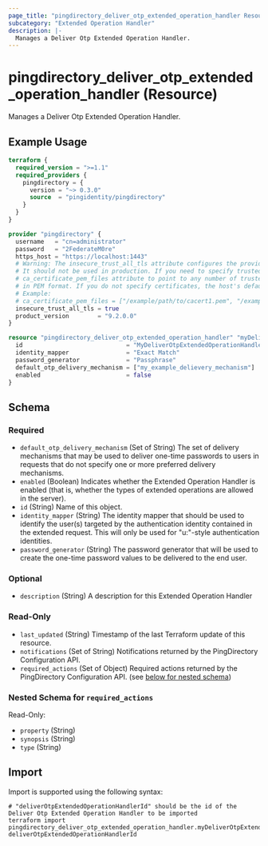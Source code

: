 ```yaml
---
page_title: "pingdirectory_deliver_otp_extended_operation_handler Resource - terraform-provider-pingdirectory"
subcategory: "Extended Operation Handler"
description: |-
  Manages a Deliver Otp Extended Operation Handler.
---
```


# pingdirectory_deliver_otp_extended_operation_handler (Resource)

Manages a Deliver Otp Extended Operation Handler.

## Example Usage

```terraform
terraform {
  required_version = ">=1.1"
  required_providers {
    pingdirectory = {
      version = "~> 0.3.0"
      source  = "pingidentity/pingdirectory"
    }
  }
}

provider "pingdirectory" {
  username   = "cn=administrator"
  password   = "2FederateM0re"
  https_host = "https://localhost:1443"
  # Warning: The insecure_trust_all_tls attribute configures the provider to trust any certificate presented by the PingDirectory server.
  # It should not be used in production. If you need to specify trusted CA certificates, use the
  # ca_certificate_pem_files attribute to point to any number of trusted CA certificate files
  # in PEM format. If you do not specify certificates, the host's default root CA set will be used.
  # Example:
  # ca_certificate_pem_files = ["/example/path/to/cacert1.pem", "/example/path/to/cacert2.pem"]
  insecure_trust_all_tls = true
  product_version        = "9.2.0.0"
}

resource "pingdirectory_deliver_otp_extended_operation_handler" "myDeliverOtpExtendedOperationHandler" {
  id                             = "MyDeliverOtpExtendedOperationHandler"
  identity_mapper                = "Exact Match"
  password_generator             = "Passphrase"
  default_otp_delivery_mechanism = ["my_example_delievery_mechanism"]
  enabled                        = false
}
```

<!-- schema generated by tfplugindocs -->
## Schema

### Required

- `default_otp_delivery_mechanism` (Set of String) The set of delivery mechanisms that may be used to deliver one-time passwords to users in requests that do not specify one or more preferred delivery mechanisms.
- `enabled` (Boolean) Indicates whether the Extended Operation Handler is enabled (that is, whether the types of extended operations are allowed in the server).
- `id` (String) Name of this object.
- `identity_mapper` (String) The identity mapper that should be used to identify the user(s) targeted by the authentication identity contained in the extended request. This will only be used for "u:"-style authentication identities.
- `password_generator` (String) The password generator that will be used to create the one-time password values to be delivered to the end user.

### Optional

- `description` (String) A description for this Extended Operation Handler

### Read-Only

- `last_updated` (String) Timestamp of the last Terraform update of this resource.
- `notifications` (Set of String) Notifications returned by the PingDirectory Configuration API.
- `required_actions` (Set of Object) Required actions returned by the PingDirectory Configuration API. (see [below for nested schema](#nestedatt--required_actions))

<a id="nestedatt--required_actions"></a>
### Nested Schema for `required_actions`

Read-Only:

- `property` (String)
- `synopsis` (String)
- `type` (String)

## Import

Import is supported using the following syntax:

```shell
# "deliverOtpExtendedOperationHandlerId" should be the id of the Deliver Otp Extended Operation Handler to be imported
terraform import pingdirectory_deliver_otp_extended_operation_handler.myDeliverOtpExtendedOperationHandler deliverOtpExtendedOperationHandlerId
```

